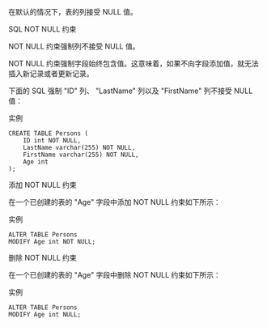
在默认的情况下，表的列接受 NULL 值。

SQL NOT NULL 约束

NOT NULL 约束强制列不接受 NULL 值。

NOT NULL 约束强制字段始终包含值。这意味着，如果不向字段添加值，就无法插入新记录或者更新记录。

下面的 SQL 强制 "ID" 列、 "LastName" 列以及 "FirstName" 列不接受 NULL 值：

实例
```
CREATE TABLE Persons (
    ID int NOT NULL,
    LastName varchar(255) NOT NULL,
    FirstName varchar(255) NOT NULL,
    Age int
);
```

添加 NOT NULL 约束

在一个已创建的表的 "Age" 字段中添加 NOT NULL 约束如下所示：

实例

```
ALTER TABLE Persons
MODIFY Age int NOT NULL;
```
删除 NOT NULL 约束

在一个已创建的表的 "Age" 字段中删除 NOT NULL 约束如下所示：

实例

```
ALTER TABLE Persons
MODIFY Age int NULL;
```